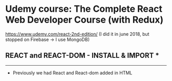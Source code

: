 # Udemy course: The Complete React Web Developer Course (with Redux)
https://www.udemy.com/react-2nd-edition/
(I did it in june 2018, but stopped on Firebase -> I use MongoDB)


## REACT and REACT-DOM - INSTALL & IMPORT *
 ******************************************
 * Previously we had React and React-dom added in HTML <script /> as CDN links.
 * Now we will instal, import and bundle it with Webpack:
 * 1. install it locally by typing in a console: 
 * > npm i react@16.0.0 react-dom@16.0.0
 * 
 * 2. import it with ES6:
 * > import React from 'react'
 * > import ReactDOM from 'react-dom'
 * 
 * with ES5 (e.g. on server-side) it would be:
 * var React = require('react');
 * var ReactDOM = require('react-dom');
 * 
 * After bundling the bundle.js file have 933kB... because it install Development Tools by default (env = development).
 * We have to set env = production, and minify / uglify this file (uglify will remove all React Dev Tools )




## SCSS - CSS extension language / PREPROCESSOR / CSS Processing Tool *
 * *******************************************************************
 * SASS / SCSS = CSS with superpowers. Most popular, mature, stable and powerful.
 * 
 * 
 * TUTORIAL / BASICS:
 * https://marksheet.io/sass-scss-less.html
 * 
 * Sass has 2 syntaxes available:
 *      1. Sass itself (Syntactically Awesome StyleSheets) in .sass files
 *      2. SCSS (Sassy CSS) in .scss files, which is something halfway between regular CSS and Sass
 * The difference between Sass and SCSS is quite subtle:
 * https://sass-lang.com/documentation/file.SASS_REFERENCE.html#syntax
 * 
 * Remember that:
 *      * Sass is the name of the preprocessor
 *      * SCSS syntax is very similar to CSS
 *      * SCSS is easier to learn (but it’s easy to go to Sass if you know SCSS)
 *      * all resources on the internet (like https://thesassway.com/) mention Sass, not SCSS
 *      * all features are available for both syntaxes
 *      * everything in SCSS is available in Sass
 * We’re actually going to write SCSS but still call it Sass.
 * 
 * BENEFITS Sass provides us:
 *      * variables: instead of repeating #fce473 throughout your CSS file, just set $yellow: #fce473 once
 *      * nesting: CSS rules can be nested within each other
 *      * mixins: custom functions that can accept parameters and will prevent useless repetitions
 *      * extensions: an easy way to inherit the same properties of another selector
 *      * operators: adding/substracting/multiplying/dividing values, like 960px / 4 or $space * 2
 * 
 * DRY principle (Don’t repeat yourself)
 * Everything about Sass is to provide tools to prevent repeating yourself in your code:
 *      * variables prevents repeating values
 *      * nesting prevents repeating selectors
 *      * mixins and extensions prevent repeating properties
 * 
 * 
 * ************************
## SETTING UP WebPack:   *
 * **********************
 * 
 * 1. install loaders:
 * https://www.npmjs.com/package/css-loader
 * https://www.npmjs.com/package/style-loader (adds CSS to the DOM by injecting a <style> tag)
 * 
 * npm install css-loader style-loader sass-loader node-sass --save-dev
 * 
 * 2. sett Webpack to compile SCSS to CSS. In webpack.config.js:
 * module: {
 *      rules: [{
 *          test: /\.scss$/ //use to all .scss files
 *          test: /\.(s*)css$/ //use to all .scss and .css files (regExp = (s*) is optional)
 *          test: /\.s?css$/ //this form also works :)
 *          use: [ // chain of loaders (chained in reverse order)
 *              'style-loader', //converts the css into inline stylesheets tag <style>
 *              'css-loader', //loads up the css files
 *              'sass-loader' //converts scss files to css files
 *          ]
 *      }]
 * }
 * 
 * 3. In main app.js add: import './styles/styles.scss';
 * 4. in terminal: npm run dev-server to compile scss to css and to load it to bundle.js
 * 
 * 
 */



/*****************************************************
## SPA + SEO = SSR (Server Side Rendering)
 * Tutorial: https://blog.digitalkwarts.com/server-side-rendering-with-reactjs-react-router-v4-react-helmet-and-css-modules/
 https://medium.com/superhighfives/an-almost-static-stack-6df0a2791319
 ******************************************************/


/******************************************
## POPULARITY OF FRONT-END TECHNOLOGIES: *
 * **************************************
 * Google Trends averages 2017/2018: SASS = 65%, SCSS = 51%, LESS = 35%
 * 
 * Ashley Nolan - Front-End Tooling Survey 2018vs2017vs2015 (5254 developers in a pool!!!):
 * CSS Preprocessors: Sass/SCSS 65% (use it, +1,8% vs2017), PostCSS 8,8% (+1%), Less 6,4% (-4%), Stylus 2% (-1%)... 14% = NO Preprocesor => 86% Devs use some preprocessors
 * CSS Frameworks: Bootstrap (35% use it), none (33%), Custom Framework (15%), Foundation (4%), Materialize (2,6%), Bulma (2,6%), Semantic UI (2%), PureCSS (0,6%), other (5%)
 * CSS NAMING SCHEMES (49% know it, +4%), CSS Linting (50% use it, +4%), JS transpiling ES6>ES5 (77% do it, +16%)
 * CSS Tools: Autoprefixer (49% know it, +2%), Modernizr (28%, -4%), Stylelint (18%, +8% !!!), Susy (nd, 5,5% in 2016)
 * CSS Methodologies: BEM namespacing (39% know it, +6%), CSS-in-JS (20%, +9% !!! in 2016: CSS Modules), Atomic Design (12%, +2%), Object Oriented CSS (9%, -3%), SMACSS (8%, -2%), ITCSS (5,4%, +1%), SUIT CSS (2,3%, -0,2%)
 * CSS Features: Flexbox (68% use it), CSS Custom Properties (19%), CSS Grid (18%)
 * JS Libraries (know): jQuery (80% know it, -7% vs2016), Lodash (38%, +1%), Underscore (29%, -8%)
 * JS Libraries (frequently use): jQuery (50% use it, -20%), Lodash (34%, +2), Underscore (7,8%, -7)
 * JS Frameworks (know): React (41%, +13% vs2016), Angular 1 (22%, -6), Angular 2+ (13%, +7), Vue.js (17%, +12%), Backbone (8,8%, -5%), Ember (7%, +1), Preact (4,6%), Knockout (3,8%, -2), MeteorJS (2%, -0,7), Aurelia (1%, -2), Polymer (1,7%, -0,3)
 * JS Frameworks (frequently use): React (48%, +11%), Vue.js (23%, 14% !!!), Angular 2+ (14%, +5%), Angular 1 (10%, -15%), Ember (6%, +0,2), Backbone (2,4%, -4%), ..., Meteor (1,4%, -1%)
 * Essential to majority of projects: React (29%, +11%), none (21%), jQuery (19%, -13), Vue.js (10%, +7%), Angular 2+ (5,9%, +3)
 * JS TASK RUNNERS: NPM Scripts (48%, +22%2016, +23%2015 new & EASY!), GULP (30% know it, -14% vs2016), Grunt (6%, -6%2016, -16%2015), GUI App (1%, e.g. Codekit), Don't use any (11%)
 * JS Module Bundlers: Webpack (66%, +24%2016, +31%2015), none (20%, -12%), Browserify (3,7%, -7%2016, -6%2015), RequireJS (2,41%, -5%2016, -6%2015)
 * JS Linters: ESLint (61% use it, +20%), none (15%, -8), TSLint (10%), JSLint (7%, -12%), JSHint (4%, -10%), StandardJS (1,6%)
 * JS TESTING: none (43%, -4%), Jest (22%, +19%2016, +3%2015), Mocha (14%, -8%2016, +7%2015), Jasmine (10%, -6%, +0,5), QUnit (4,3%, +0,4), Enzyme (1,9%), Ava (1,2%), Tape (1%)
 * JS Extensions: TypeScript (22%, +9%),  Flow (5%), Elm (1%), ClojureScript (0,4%)
 * JS Package Manager (primary use): NPM (63%), Yarn (31%), none (6%)
 * Other Tools (know): NPM (85%, +5%), Yarn (46%, +33%), Bower (28%, -14%), Babel (45%, +7%), Prettier (24%), Yeoman (9%, -4%)
 * https://ashleynolan.co.uk/blog/frontend-tooling-survey-2018-results
 * https://ashleynolan.co.uk/blog/frontend-tooling-survey-2016-results
 */




/*******************
## CHILDREN PROPS *
 ******************
 * How to pass JSX or CHILDREN to component and use it inside component:
 * 
 * 1. First Method - JSX saved in value, and passed to props:
 * const footer = (
 *      <div>
 *          <p>Footer text</p>
 *      </div>
 * );
 * const Layout = (props) => {
        return(
            <div>
                <p>text</p>
                {props.footer}
            </div>
        );
    };
 * -----
 * <Layout footer={footer} />
 * 
 * 
 * 2. Second Method - pass JSX inside open and closing tag of Component (like in HTML).
 * It is a CHILDREN PROP.
 * const Layout = (props) => {
        return(
            <div>
                <p>text</p>
                {props.children} //DEFAULT NAME
            </div>
        );
    };
 * ------
 * <Layout>
 *      <div>
 *          <p>Footer text</p>
 *      </div>
 * </Layout>
 * 
 * We can use children prompt also inside ReactDOM:
 * ReactDOM.render((
 *   <Layout>
 *      <div>
 *          <p>Footer text</p>
 *      </div>
 *   </Layout>
 * ), document.getElementById('app'));
 * 
 */

/***************************************
## THIRD-PARTY Components / Libraries *
 *************************************
 * DON'T REPEAT OTHERS !!!
 * Before writhing own functionality, search if somebody created similar yet. You can use it for free!
 * 
 * 1. Installing React-modal - Accessible modal dialog component (something like pop-up)
 * > npm install react-modal
 * 
 * 2. create new file for new Component with Modal code: OptionModal.js
 * 
 * 3. in file OptionModal import React-Modal:
 * import Modal from 'react-modal';
 * 
 * 4. Thats it. More instructions how to use a third-party components are usually on their NPM website
 * 
 */




//////////////////////////
## PLUGIN: babel-plugin-transform-class-properties
////////////////////////
// Ads new, easier syntax for defining Statefull Class Components, without constructor()
// 1. npm install babel-plugin-transform-class-properties -D
// 2. add to .babelrc new array "plugins": [ "transform-class-properties" ]

// OLD SYNTAX FOR CLASS
class OldSyntax {
    constructor() {
        this.name = 'Mike';
        this.getGreeting = this.getGreeting.bind(this); // we have to .bind(this)
    }
    getGreeting() {
        return `Hi. My name is ${this.name}.`; //  ` != '
    }
}
const oldSyntax = new OldSyntax();
const getGreeting = oldSyntax.getGreeting;
console.log(oldSyntax);
console.log(getGreeting()); //error, name undefined, unless we .bind(this) in constructor

// NEW SYNTAX FOR CLASS

class NewSyntax {
    name = 'Jen'; //without constructor() function
    getGreeting = () => { // without .bind(this) and with arrow function.
        return `Hi. My name is ${this.name}.`; //  ` != '
    }
}
const newSyntax = new NewSyntax();
const newGetGreeting = newSyntax.getGreeting;
console.log(newSyntax);
console.log(newGetGreeting()); // Works the same :)

// This new syntax don't work inside render() or Lifecycle Methods.
// So we can use it only directly inside a Class, to remove constructor() and binding.





/**
## PROGRESSIVE WEB APPLICATION: Service Workers
 * Google promotes PWA apps, which works similar to native mobile apps.
 * With webpack we can easily add Workbox (google project) to our app.
 * Our app will use Service Workers to keep functioning while offline (like native mobile apps)!!!
 * https://webpack.js.org/guides/progressive-web-application/
 * https://developers.google.com/web/tools/workbox/guides/service-worker-checklist
 * https://developers.google.com/web/tools/workbox/guides/codelabs/webpack
 * 
 * https://medium.com/@addyosmani/progressive-web-apps-with-react-js-part-3-offline-support-and-network-resilience-c84db889162c
 * 
 * WEBPAGE OPTIMIZATION for GOOGLE SEO with PWA:
 * https://scotch.io/tutorials/how-to-make-your-existing-react-app-progressive-in-10-minutes
 * 
 * Normally when we stop a server (or lost Internet) application is no longer available.
 * 
 * ****** ADD WORKBOX ******
 * 1. npm install workbox-webpack-plugin --save-dev
 * 
 * 2. in webpack.config.js add:
 * > const WorkboxPlugin = require('workbox-webpack-plugin');
 * OR ES6 version:
 * > import WorkboxPlugin from 'workbox-webpack-plugin';
 * 
 * 3. in webpack.config.js on plugins: [] add:
 * new WorkboxPlugin.GenerateSW({
 *      // these options encourage the ServiceWorkers to get in there fast
 *      // and not allow any straggling "old" SWs to hang around
 *      clientsClaim: true,
 *      skipWaiting: true
 * })
 * 
 * 4. npm run build
 * Will generate 2 extra files: sw.js and precache-manifest.xxxxxx.js
 * 
 * 5. Register our service worker inside app.js:
 * if ('serviceWorker' in navigator) {
 *   window.addEventListener('load', () => {
 *     navigator.serviceWorker.register('/sw.js').then(registration => {
 *       console.log('SW registered: ', registration);
 *     }).catch(registrationError => {
 *       console.log('SW registration failed: ', registrationError);
 *     });
 *   });
 * }
 * 
 * 6. npm run build
 * 
 * 7. npm run serve (to start a server) - refresh app
 * 
 * 8. stop a server -> app will keep working served by Service Worker :)
 */


/* if ('serviceWorker' in navigator) {
    window.addEventListener('load', () => {
        navigator.serviceWorker.register('/sw.js').then(registration => {
            console.log('SW registered: ', registration);
        }).catch(registrationError => {
            console.log('SW registration failed: ', registrationError);
        });
    });
} 
*/


//Changed from: /sw.js to: ./service-worker.js
//Error stopped, in console: SW Registered.
//on localhost:8080 in console: 
// workbox Welcome to Workbox!
// workbox Precaching is responding to: /bundle.js

//BUT... After stopped a server, website is unavailable...
// I tried Live-server and other servers - the same problem.

